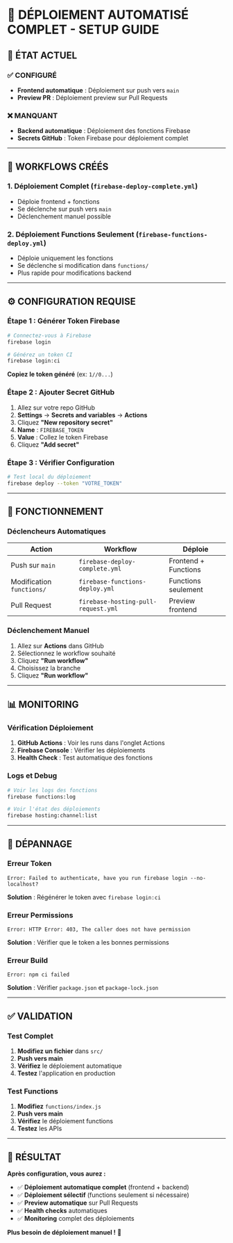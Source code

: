 # 🔄 DÉPLOIEMENT AUTOMATISÉ COMPLET - SETUP GUIDE

## 🎯 ÉTAT ACTUEL

### ✅ CONFIGURÉ
- **Frontend automatique** : Déploiement sur push vers `main`
- **Preview PR** : Déploiement preview sur Pull Requests

### ❌ MANQUANT
- **Backend automatique** : Déploiement des fonctions Firebase
- **Secrets GitHub** : Token Firebase pour déploiement complet

---

## 🚀 WORKFLOWS CRÉÉS

### 1. **Déploiement Complet** (`firebase-deploy-complete.yml`)
- Déploie frontend + fonctions
- Se déclenche sur push vers `main`
- Déclenchement manuel possible

### 2. **Déploiement Functions Seulement** (`firebase-functions-deploy.yml`)
- Déploie uniquement les fonctions
- Se déclenche si modification dans `functions/`
- Plus rapide pour modifications backend

---

## ⚙️ CONFIGURATION REQUISE

### **Étape 1 : Générer Token Firebase**

```bash
# Connectez-vous à Firebase
firebase login

# Générez un token CI
firebase login:ci
```

**Copiez le token généré** (ex: `1//0...`)

### **Étape 2 : Ajouter Secret GitHub**

1. Allez sur votre repo GitHub
2. **Settings** → **Secrets and variables** → **Actions**
3. Cliquez **"New repository secret"**
4. **Name** : `FIREBASE_TOKEN`
5. **Value** : Collez le token Firebase
6. Cliquez **"Add secret"**

### **Étape 3 : Vérifier Configuration**

```bash
# Test local du déploiement
firebase deploy --token "VOTRE_TOKEN"
```

---

## 🔄 FONCTIONNEMENT

### **Déclencheurs Automatiques**

| Action | Workflow | Déploie |
|--------|----------|---------|
| Push sur `main` | `firebase-deploy-complete.yml` | Frontend + Functions |
| Modification `functions/` | `firebase-functions-deploy.yml` | Functions seulement |
| Pull Request | `firebase-hosting-pull-request.yml` | Preview frontend |

### **Déclenchement Manuel**

1. Allez sur **Actions** dans GitHub
2. Sélectionnez le workflow souhaité
3. Cliquez **"Run workflow"**
4. Choisissez la branche
5. Cliquez **"Run workflow"**

---

## 📊 MONITORING

### **Vérification Déploiement**

1. **GitHub Actions** : Voir les runs dans l'onglet Actions
2. **Firebase Console** : Vérifier les déploiements
3. **Health Check** : Test automatique des fonctions

### **Logs et Debug**

```bash
# Voir les logs des fonctions
firebase functions:log

# Voir l'état des déploiements
firebase hosting:channel:list
```

---

## 🚨 DÉPANNAGE

### **Erreur Token**
```
Error: Failed to authenticate, have you run firebase login --no-localhost?
```
**Solution** : Régénérer le token avec `firebase login:ci`

### **Erreur Permissions**
```
Error: HTTP Error: 403, The caller does not have permission
```
**Solution** : Vérifier que le token a les bonnes permissions

### **Erreur Build**
```
Error: npm ci failed
```
**Solution** : Vérifier `package.json` et `package-lock.json`

---

## ✅ VALIDATION

### **Test Complet**

1. **Modifiez un fichier** dans `src/`
2. **Push vers main**
3. **Vérifiez** le déploiement automatique
4. **Testez** l'application en production

### **Test Functions**

1. **Modifiez** `functions/index.js`
2. **Push vers main**
3. **Vérifiez** le déploiement functions
4. **Testez** les APIs

---

## 🎉 RÉSULTAT

**Après configuration, vous aurez :**

- ✅ **Déploiement automatique complet** (frontend + backend)
- ✅ **Déploiement sélectif** (functions seulement si nécessaire)
- ✅ **Preview automatique** sur Pull Requests
- ✅ **Health checks** automatiques
- ✅ **Monitoring** complet des déploiements

**Plus besoin de déploiement manuel !** 🚀 